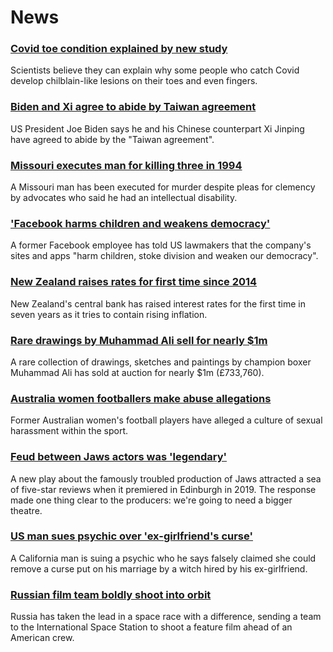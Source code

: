 # News
### [Covid toe condition explained by new study](https://www.bbc.com/news/health-58801462)
Scientists believe they can explain why some people who catch Covid develop chilblain-like lesions on their toes and even fingers. 
### [Biden and Xi agree to abide by Taiwan agreement](https://www.bbc.com/news/world-asia-58812100)
US President Joe Biden says he and his Chinese counterpart Xi Jinping have agreed to abide by the "Taiwan agreement". 
### [Missouri executes man for killing three in 1994](https://www.bbc.com/news/world-us-canada-58811241)
A Missouri man has been executed for murder despite pleas for clemency by advocates who said he had an intellectual disability. 
### ['Facebook harms children and weakens democracy'](https://www.bbc.com/news/world-us-canada-58805965)
A former Facebook employee has told US lawmakers that the company's sites and apps "harm children, stoke division and weaken our democracy".
### [New Zealand raises rates for first time since 2014](https://www.bbc.com/news/business-58812068)
New Zealand's central bank has raised interest rates for the first time in seven years as it tries to contain rising inflation.
### [Rare drawings by Muhammad Ali sell for nearly $1m](https://www.bbc.com/news/world-us-canada-58811731)
A rare collection of drawings, sketches and paintings by champion boxer Muhammad Ali has sold at auction for nearly $1m (£733,760).
### [Australia women footballers make abuse allegations](https://www.bbc.com/news/world-australia-58811918)
Former Australian women's football players have alleged a culture of sexual harassment within the sport.
### [Feud between Jaws actors was 'legendary'](https://www.bbc.com/news/entertainment-arts-58620280)
A new play about the famously troubled production of Jaws attracted a sea of five-star reviews when it premiered in Edinburgh in 2019. The response made one thing clear to the producers: we're going to need a bigger theatre.
### [US man sues psychic over 'ex-girlfriend's curse'](https://www.bbc.com/news/world-us-canada-58810977)
A California man is suing a psychic who he says falsely claimed she could remove a curse put on his marriage by a witch hired by his ex-girlfriend. 
### [Russian film team boldly shoot into orbit](https://www.bbc.com/news/world-europe-58804143)
Russia has taken the lead in a space race with a difference, sending a team to the International Space Station to shoot a feature film ahead of an American crew.
